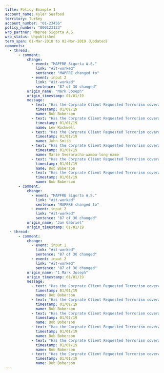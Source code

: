 ```yaml
---
title: Policy Example 1
account_name: Kyler Seafood
territory: Turkey
account_number: "01-23456"
policy_number: "000123123"
wrp_partner: Mapree Sigorta A.S.
wrp_status: Unpublished
term_span: 01-Mar-2018 to 01-Mar-2019 (Updated)
comments:
  - thread:
      - comment:
          change:
            - event: "MAPFRE Sigorta A.S."
              link: "#it-worked"
              sentence: "MAPFRE changed to"
            - event: input 2
              link: "#it-worked"
              sentence: "87 of 30 changed"
          origin_name: "Mark Joseph"
          origin_timestamp: 01/01/19
          message:
            - text: "Has the Corprate Client Requested Terrorism coverage? If So, I need to ask the WRP for a Qoute."
              timestamp: 01/01/19
              name: Bob Boberson
            - text: "Has the Corprate Client Requested Terrorism coverage? If So, I need to ask the WRP for a Qoute."
              timestamp: 01/01/19
              name: Lew Rockwell
            - text: "Has the Corprate Client Requested Terrorism coverage? If So, I need to ask the WRP for a Qoute."
              timestamp: 01/01/19
              name: John Smith
            - text: "Has the Corprate Client Requested Terrorism coverage? If So, I need to ask the WRP for a Qoute."
              timestamp: 01/01/19
              name: Marie Sveraracha-wambu-long-name
            - text: "Has the Corprate Client Requested Terrorism coverage? If So, I need to ask the WRP for a Qoute."
              timestamp: 01/01/19
              name: Bob Boberson
            - text: "Has the Corprate Client Requested Terrorism coverage? If So, I need to ask the WRP for a Qoute."
              timestamp: 01/01/19
              name: Bob Boberson
      - comment:
          change:
            - event: "MAPFRE Sigorta A.S."
              link: "#it-worked"
              sentence: "MAPFRE changed to"
            - event: input 2
              link: "#it-worked"
              sentence: "87 of 30 changed"
          origin_name: "Jan Gabriel"
          origin_timestamp: 01/01/19
  - thread:
      - comment:
          change:
            - event: input 1
              link: "#it-worked"
              sentence: "87 of 30 changed"
            - event: input 2
              link: "#it-worked"
              sentence: "87 of 30 changed"
          origin_name: "1 Mark Joseph"
          origin_timestamp: 01/01/19
          message:
            - text: "Has the Corprate Client Requested Terrorism coverage? If So, I need to ask the WRP for a Qoute."
              timestamp: 01/01/19
              name: Bob Boberson
            - text: "Has the Corprate Client Requested Terrorism coverage? If So, I need to ask the WRP for a Qoute."
              timestamp: 01/01/19
              name: Bob Boberson
            - text: "Has the Corprate Client Requested Terrorism coverage? If So, I need to ask the WRP for a Qoute."
              timestamp: 01/01/19
              name: Bob Boberson
            - text: "Has the Corprate Client Requested Terrorism coverage? If So, I need to ask the WRP for a Qoute."
              timestamp: 01/01/19
              name: Bob Boberson
            - text: "Has the Corprate Client Requested Terrorism coverage? If So, I need to ask the WRP for a Qoute."
              timestamp: 01/01/19
              name: Bob Boberson
            - text: "Has the Corprate Client Requested Terrorism coverage? If So, I need to ask the WRP for a Qoute."
              timestamp: 01/01/19
              name: Bob Boberson
---
```

